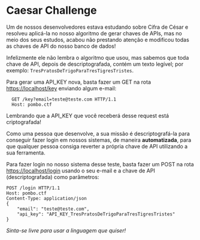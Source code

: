 # Caesar Challenge
Um de nossos desenvolvedores estava estudando sobre Cifra de César e resolveu aplicá-la no nosso algoritmo de gerar chaves de APIs, mas no meio dos seus estudos, acabou não prestando atenção e modificou todas as chaves de API do nosso banco de dados!

Infelizmente ele não lembra o algoritmo que usou, mas sabemos que toda chave de API, depois de descriptografada, contém um texto legível; por exemplo: `TresPratosDeTrigoParaTresTigresTristes`.

Para gerar uma API_KEY nova, basta fazer um GET na rota [https://localhost/key](https://localhost/key) enviando algum e-mail:
```
  GET /key?email=teste@teste.com HTTP/1.1
  Host: pombo.ctf
```
Lembrando que a API_KEY que você receberá desse request está criptografada!

Como uma pessoa que desenvolve, a sua missão é descriptografá-la para conseguir fazer login em nossos sistemas, de maneira **automatizada**, para que qualquer pessoa consiga reverter a própria chave de API utilizando a sua ferramenta.

Para fazer login no nosso sistema desse teste, basta fazer um POST na rota [https://localhost/login](https://localhost/login) usando o seu e-mail e a chave de API (descriptografada) como parâmetros:
```
POST /login HTTP/1.1
Host: pombo.ctf
Content-Type: application/json
{ 
    "email": "teste@teste.com", 
    "api_key": "API_KEY_TresPratosDeTrigoParaTresTigresTristes"
}
```

*Sinta-se livre para usar a linguagem que quiser!*
